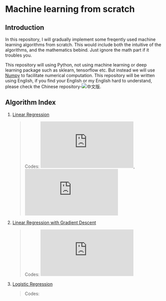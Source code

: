 # Machine learning from scratch

## Introduction

In this repository, I will gradually implement some freqently used machine learning algorithms from scratch. This would include both the intuitive of the algorithms, and the mathematics bebind. Just ignore the math part if it troubles you. 

This repository will using Python, not using machine learning or deep learning package such as sklearn, tensorflow etc. But instead we will use [Numpy](http://www.numpy.org/) to facilitate numerical computation. This repository will be written using English, if you find your English or my English hard to understand, please check the Chinese repository-![中文版](https://github.com/chenxingwei/machine_learning_from_scrach_Chinese/tree/master).

## Algorithm Index

1. [Linear Regression](https://github.com/chenxingwei/machine_learning_from_scratch/blob/master/algorithm/1.linearRegression.md)

    > Codes: ![Simple linear regression](https://github.com/chenxingwei/machine_learning_from_scratch/blob/master/codes/simple_linear_regression.py), ![Linear regression](https://github.com/chenxingwei/machine_learning_from_scratch/blob/master/codes/linear_regression.py)

2. [Linear Regression with Gradient Descent](https://github.com/chenxingwei/machine_learning_from_scratch/blob/master/algorithm/2.linearRegressionGradientDescent.md)

    > Codes: ![linear regression with gradient descent](https://github.com/chenxingwei/machine_learning_from_scratch/blob/master/codes/linear_regression_gd.py)

3. [Logistic Regression](https://github.com/chenxingwei/machine_learning_from_scratch/blob/master/algorithm/3.logisticRegression.md)
    > Codes: 


